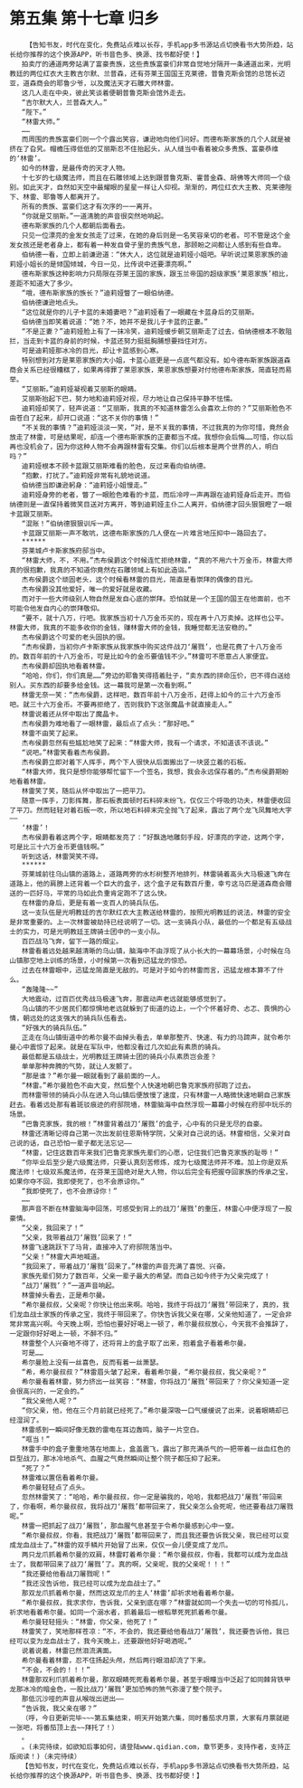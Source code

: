 # 第五集 第十七章 归乡
        【告知书友，时代在变化，免费站点难以长存，手机app多书源站点切换看书大势所趋，站长给你推荐的这个换源APP，听书音色多、换源、找书都好使！】
       拍卖厅的通道两旁站满了富豪贵族，这些贵族富豪们非常自觉地分隔开一条通道出来，光明教廷的两位红衣大主教吉尔默、兰普森，还有芬莱王国国王克莱德，普鲁克斯会馆的总馆长迈亚，道森商会的耶鲁少爷，以及魔法天才石雕大师林雷。
       这几人走在中央，彼此笑谈着便朝普鲁克斯会馆外走去。
       “吉尔默大人，兰普森大人。”
       “陛下。”
       “林雷大师。”
       ……
       而周围的贵族富豪们则一个个露出笑容，谦逊地向他们问好。而德布斯家族的几个人就是被挤在了旮旯。帽檐压得低低的艾丽斯忍不住抬起头，从人缝当中看着被众多贵族、富豪恭维的‘林雷’。
       如今的林雷，是最传奇的天才人物。
       十七岁的七级魔法师，而且在石雕领域上达到跟普鲁克斯、霍普金森、胡佛等大师同一个级别。如此天才，自然如天空中最耀眼的星星一样让人仰视。渐渐的，两位红衣大主教、克莱德陛下、林雷、耶鲁等人都离开了。
       所有的贵族、富豪们这才有次序的一一离开。
       “你就是艾丽斯。”一道清脆的声音很突然地响起。
       德布斯家族的几个人都朝后面看去。
       只见一位漂亮的金发女孩走了过来，在她的身后则是一名笑容亲切的老者。可不管是这个金发女孩还是老者身上，都有着一种发自骨子里的贵族气息，那顾盼之间都让人感到有些自卑。
       伯纳德一看，立即上前谦逊道：“休大人，这位就是迪莉娅小姐吧。早听说过莱恩家族的迪莉娅小姐长的是倾国倾城，今日一见，比传说中还要漂亮啊。”
       德布斯家族这种影响力只局限在芬莱王国的家族，跟玉兰帝国的超级家族‘莱恩家族’相比，差距不知道大了多少。
       “哦，德布斯家族的族长？”迪莉娅瞥了一眼伯纳德。
       伯纳德谦逊地点头。
       “这位就是你的儿子卡蓝的未婚妻吧？”迪莉娅看了一眼藏在卡蓝身后的艾丽斯。
       伯纳德当即笑着说道：“她？不，她并不是我儿子卡蓝的正妻。”
       “不是正妻？”迪莉娅脸上有了一抹冷笑，迪莉娅缓步朝艾丽斯走了过去，伯纳德根本不敢阻拦，当走到卡蓝的身前的时候，卡蓝还努力挺挺胸脯想要挡住对方。
       可是迪莉娅那冰冷的目光，却让卡蓝感到心寒。
       特别想到对方是莱恩家族的大小姐，卡蓝心底更是一点底气都没有。如今德布斯家族跟道森商会关系已经很糟糕了，如果再得罪了莱恩家族，莱恩家族想要对付他德布斯家族，简直轻而易举。
       “艾丽斯。”迪莉娅凝视着艾丽斯的眼睛。
       艾丽斯抬起下巴，努力地和迪莉娅对视，尽力地让自己保持平静不怯懦。
       迪莉娅却笑了，轻声说道：“艾丽斯，我真的不知道林雷怎么会喜欢上你的？”艾丽斯脸色不由苍白了起来，却开口说道：“这不关你的事情！”
       “不关我的事情？”迪莉娅淡淡一笑，“对，是不关我的事情，不过我真的为你可惜，竟然会放走了林雷，可是结果呢，却连一个德布斯家族的正妻都当不成。我想你会后悔……可惜，你以后再也没机会了，因为你这种人物不会再跟林雷有交集。你们以后根本是两个世界的人，明白吗？”
       迪莉娅根本不顾卡蓝跟艾丽斯难看的脸色，反过来看向伯纳德。
       “抱歉，打扰了。”迪莉娅非常有礼貌地说道。
       伯纳德当即谦逊躬身：“迪莉娅小姐慢走。”
       迪莉娅身旁的老者，瞥了一眼脸色难看的卡蓝，而后冷哼一声再跟在迪莉娅身后走开。而伯纳德则是一直保持着微笑目送对方离开，等到迪莉娅主仆二人离开，伯纳德才回头狠狠瞪了一眼卡蓝跟艾丽斯。
       “混账！”伯纳德狠狠训斥一声。
       卡蓝跟艾丽斯一声不敢吭，这德布斯家族的几人便在一片难言地压抑中一路回去了。
       ******
       芬莱城卢卡斯家族府邸当中。
       “林雷大师，不，不用。”杰布侯爵这个时候连忙拒绝林雷，“真的不用六十万金币，林雷大师真的很抱歉，我真的不知道你竟然在石雕领域上有如此造诣。”
       杰布侯爵这个顽固老头，这个时候看林雷的目光，简直是看崇拜的偶像的目光。
       杰布侯爵没其他爱好，唯一的爱好就是收藏。
       而对于一些大师级别人物自然是发自心底的崇拜。恐怕就是一个王国的国王在他面前，也不可能令他发自内心的崇拜敬仰。
       “要不，就十八万，行吧。我家族当初十八万金币买的，现在再十八万卖掉。这样也公平。林雷大师，我真的不能多收你的金钱，赚林雷大师的金钱，我睡觉都无法安稳的。”
       杰布侯爵这个可爱的老头固执的很。
       “杰布侯爵，当初你卢卡斯家族从我家族中购买这件战刀‘屠戮’，也是花费了十八万金币的。数百年前的十八万金币，可是比如今的金币要值钱不少。”林雷可不愿意占人家便宜。
       杰布侯爵却固执地看着林雷。
       “哈哈，你们，你们真是……”旁边的耶鲁笑得捂着肚子，“卖东西的拼命压价，巴不得白送给别人。买东西的却要多给金钱。这一幕我可是第一次看到啊。”
       林雷无奈一笑：“杰布侯爵，这样吧，数百年前十八万金币，赶得上如今的三十六万金币吧。就三十六万金币。不要再拒绝了，否则我扔下这张魔晶卡就直接走人。”
       林雷说着还从怀中取出了魔晶卡。
       杰布侯爵为难地看了一眼林雷，最后点了点头：“那好吧。”
       林雷不由笑了起来。
       杰布侯爵忽然有些尴尬地笑了起来：“林雷大师，我有一个请求，不知道该不该说。”
       “说吧。”林雷笑看着杰布侯爵。
       杰布侯爵立即对着下人挥手，两个下人很快从后面搬出了一块竖立着的石板。
       “林雷大师，我只是想你能够帮忙留下一个签名，我想，我会永远保存着的。”杰布侯爵期盼地看着林雷。
       林雷笑了笑，随后从怀中取出了一把平刀。
       随意一挥手，刀影挥舞，那石板表面顿时石料碎末纷飞，仅仅三个呼吸的功夫，林雷便收回了平刀。然而轻轻对着石板一吹，所以地石料碎末完全抛飞了起来，露出了两个龙飞凤舞地大字——
       ‘林雷’！
       杰布侯爵看着这两个字，眼睛都发亮了：“好飘逸地雕刻手段，好漂亮的字迹，这两个字，可是比三十六万金币更值钱啊。”
       听到这话，林雷哭笑不得。
       ******
       芬莱城前往乌山镇的道路上，道路两旁的水杉树整齐地排列，林雷骑着高头大马极速飞奔在道路上，他的肩膀上还背着一个巨大的盒子，这个盒子足有数百斤重，幸亏这马匹是道森商会赠送的一匹好马，平常的马如此负重肯定跑不了这么快。
       在林雷的身后，更是有着一支百人的骑兵队伍。
       这一支队伍是光明教廷的吉尔默红衣大主教送给林雷的，按照光明教廷的说法，林雷的安全是非常重要的。上一次林雷被劫持已经说明了一切。这一支骑兵小队，最低的一个都足有五级战士的实力，可是光明教廷王牌骑士团中的一支小队。
       百匹战马飞奔，留下一路的烟尘。
       林雷看着远处越来越清晰的乌山镇，脑海中不由浮现了从小长大的一幕幕场景，小时候在乌山镇那空地上训练的场景，小时候第一次看到迅猛龙的惊恐。
       过去在林雷眼中，迅猛龙简直是无敌的。可是对于如今的林雷而言，迅猛龙根本算不了什么。
       “轰隆隆~~”
       大地震动，过百匹优秀战马极速飞奔，那震动声老远就能够感觉到了。
       乌山镇的不少居民们都惊惧地老远就躲到了街道的边上，一个个怀着好奇、忐忑、畏惧的心情，朝远处的这支强大的骑兵队伍看去。
       “好强大的骑兵队伍。”
       正走在乌山镇街道中的希尔曼不由掉头看去，单单那整齐、快速、有力的马蹄声，就令希尔曼心中震惊了起来。就是在军队中，他都没看过几次如此有素质的骑兵。
       最低都是五级战士，光明教廷王牌骑士团的骑兵小队素质岂会差？
       单单那种奔腾的气势，就让人发颤了。
       “那是谁？”希尔曼一眼就看到了最前面的一人。
       “林雷。”希尔曼脸色不由大变，然后整个人快速地朝巴鲁克家族府邸跑了过去。
       而林雷带领的骑兵小队在进入乌山镇后便放慢了速度，只有林雷一人略微快速地朝自己家族赶去。看着远处那有着斑驳痕迹的府邸院墙，林雷脑海中自然浮现一幕幕小时候在府邸中玩乐的场景。
       “巴鲁克家族，我的根！”林雷背着战刀‘屠戮’的盒子，心中有的只是无尽的自豪。
       林雷还清晰记得自己第一次出发前往恩斯特学院，父亲对自己说的话。林雷相信，父亲对自己说的话，自己恐怕一辈子都无法忘记——
       “林雷，记住这数百年来我们巴鲁克家族先辈们的心愿，记住我们巴鲁克家族的耻辱！”
       “你毕业后至少是六级魔法师，只要认真刻苦修炼，成为七级魔法师并不难。加上你是双系魔法师！七级双系魔法师，在芬莱王国绝对是大人物，你以后完全有把握夺回家族的传承之宝，如果你夺不回，我即使死了，也不会原谅你。”
       “我即使死了，也不会原谅你！”
       ……
       那声音不断在林雷脑海中回荡，可感受到背上的战刀‘屠戮’的重压，林雷心中便浮现了一股豪情。
       “父亲，我回来了！”
       “父亲，我带着战刀‘屠戮’回来了！”
       林雷飞速跳跃下了马背，直接冲入了府邸院落当中。
       “父亲！”林雷大声地喊道。
       “我回来了，带着战刀‘屠戮’回来了。”林雷的声音充满了喜悦、兴奋。
       家族先辈们努力了数百年，父亲一辈子最大的希望。而自己如今终于为父亲完成了！
       “战刀‘屠戮’？”一道声音响起。
       林雷掉头看去，正是希尔曼。
       “希尔曼叔叔，父亲呢？你快让他出来啊。哈哈，我终于将战刀‘屠戮’带回来了，真的，我们龙血战士家族的传承之宝，我终于带回来了。你快告诉我父亲在哪，父亲他知道了，一定会非常非常高兴啊。今天晚上啊，恐怕也要好好喝上一顿了，希尔曼叔叔放心，今天我不会推辞了，一定跟你好好喝上一顿，不醉不归。”
       林雷整个人兴奋地不得了，还将背上的盒子取了出来，抱着盒子看着希尔曼。
       可是……
       希尔曼脸上没有一丝喜色，反而有着一丝萧瑟。
       “希，希尔曼叔叔？”林雷眉头皱了起来，看着希尔曼，“希尔曼叔叔，我父亲呢？”
       希尔曼看着林雷，努力挤出一丝笑容：“林雷，你将战刀‘屠戮’带回来了？你父亲知道一定会很高兴的，一定会的。”
       “我父亲他人呢？”
       “你父亲，他，他在三个月前就已经死了。”希尔曼深吸一口气缓缓说了出来，说着眼睛却已经湿润了。
       林雷感到一瞬间好像无数的雷电在耳边轰鸣，脑子一片空白。
       “哐当！”
       林雷手中的盒子重重地落在地面上，盒盖震飞，露出了那充满杀气的一把带着一丝血红色的巨型战刀，那冰冷地杀气、血腥之气竟然瞬间让整个院子都压抑了起来。
       “死了？”
       林雷难以置信看着希尔曼。
       希尔曼轻轻点了点头。
       忽然林雷笑了：“哈哈，希尔曼叔叔，你一定是骗我的，哈哈，我都把战刀‘屠戮’带回来了，你看啊，希尔曼叔叔，我将战刀‘屠戮’都带回来了，我父亲怎么会死呢，他还要看战刀屠戮呢。”
       林雷一把抓起了战刀‘屠戮’，那血腥气息甚至于令希尔曼感到心中一窒。
       “希尔曼叔叔，你看，我把战刀‘屠戮’都带回来了，而且我还要告诉我父亲，我已经可以变成龙血战士了。”林雷的双手鳞片开始冒了出来，仅仅一会儿便变成了龙爪。
       两只龙爪抓着希尔曼的双肩，林雷盯着希尔曼：“希尔曼叔叔，你看，我都可以成为龙血战士了，我都带回来了战刀‘屠戮’了。真的啊，父亲呢，我的父亲呢！！！”
       “我还要给他看战刀屠戮呢！”
       “我还没告诉他，我已经可以成为龙血战士了。”
       那双龙爪抓着希尔曼，然而这双龙爪的主人‘林雷’却祈求地看着希尔曼。
       “希尔曼叔叔，我求求你，告诉我，父亲到底在哪？”林雷就如同一个失去一切的可怜孤儿，祈求地看着希尔曼。如同一个溺水者，抓着最后一根稻草死死抓着希尔曼。
       希尔曼轻轻摇头：“林雷，你父亲，他死了！”
       林雷笑了，笑地那样苍凉：“不，不会的，我还要给他看战刀‘屠戮’，我还要告诉他，我已经可以变为龙血战士了，我今天晚上，还要跟他好好喝酒呢。”
       说着说着，林雷已然泪流满面。
       希尔曼看着林雷，忍不住扬起头颅，然后两行眼泪却流了下来。
       “不会，不会的！！！”
       林雷那双利爪抓着希尔曼，那双眼睛死死看着希尔曼，甚至于眼瞳当中泛起了如同棘背铁甲龙那冰冷的暗金色，一股比战刀‘屠戮’更加恐怖的煞气弥漫了整个院子。
       那低沉沙哑的声音从喉咙出迸出——
       “告诉我，我父亲在哪？”
       （呼，今日更新完毕~~~第五集结束，明天开始第六集，同时番茄求月票，大家有月票就砸一张吧，将番茄顶上去~~拜托了！）
       。
       。(未完待续，如欲知后事如何，请登陆www.qidian.com，章节更多，支持作者，支持正版阅读！)（未完待续）
       【告知书友，时代在变化，免费站点难以长存，手机app多书源站点切换看书大势所趋，站长给你推荐的这个换源APP，听书音色多、换源、找书都好使！】